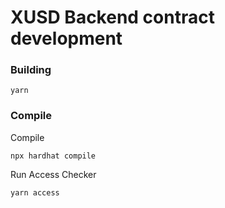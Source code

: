 # XUSD Backend contract development


### Building
````shell
yarn
````

### Compile

Compile 

````shell
npx hardhat compile
````

Run Access Checker

```shell
yarn access
```


